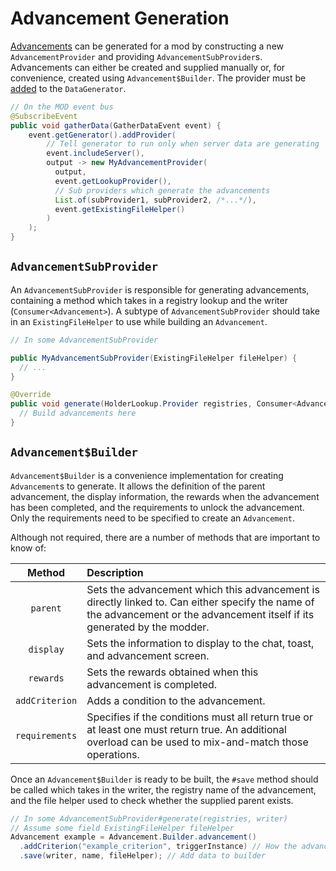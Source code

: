 Advancement Generation
======================

[Advancements] can be generated for a mod by constructing a new `AdvancementProvider` and providing `AdvancementSubProvider`s. Advancements can either be created and supplied manually or, for convenience, created using `Advancement$Builder`. The provider must be [added][datagen] to the `DataGenerator`.

```java
// On the MOD event bus
@SubscribeEvent
public void gatherData(GatherDataEvent event) {
    event.getGenerator().addProvider(
        // Tell generator to run only when server data are generating
        event.includeServer(),
        output -> new MyAdvancementProvider(
          output,
          event.getLookupProvider(),
          // Sub providers which generate the advancements
          List.of(subProvider1, subProvider2, /*...*/),
          event.getExistingFileHelper()
        )
    );
}
```

`AdvancementSubProvider`
------------------------

An `AdvancementSubProvider` is responsible for generating advancements, containing a method which takes in a registry lookup and the writer (`Consumer<Advancement>`). A subtype of `AdvancementSubProvider` should take in an `ExistingFileHelper` to use while building an `Advancement`.

```java
// In some AdvancementSubProvider

public MyAdvancementSubProvider(ExistingFileHelper fileHelper) {
  // ...
}

@Override
public void generate(HolderLookup.Provider registries, Consumer<Advancement> writer) {
  // Build advancements here
}
```

`Advancement$Builder`
---------------------

`Advancement$Builder` is a convenience implementation for creating `Advancement`s to generate. It allows the definition of the parent advancement, the display information, the rewards when the advancement has been completed, and the requirements to unlock the advancement. Only the requirements need to be specified to create an `Advancement`.

Although not required, there are a number of methods that are important to know of:

Method         | Description
:---:          | :---
`parent`       | Sets the advancement which this advancement is directly linked to. Can either specify the name of the advancement or the advancement itself if its generated by the modder.
`display`      | Sets the information to display to the chat, toast, and advancement screen.
`rewards`      | Sets the rewards obtained when this advancement is completed.
`addCriterion` | Adds a condition to the advancement.
`requirements` | Specifies if the conditions must all return true or at least one must return true. An additional overload can be used to mix-and-match those operations.

Once an `Advancement$Builder` is ready to be built, the `#save` method should be called which takes in the writer, the registry name of the advancement, and the file helper used to check whether the supplied parent exists.

```java
// In some AdvancementSubProvider#generate(registries, writer)
// Assume some field ExistingFileHelper fileHelper
Advancement example = Advancement.Builder.advancement()
  .addCriterion("example_criterion", triggerInstance) // How the advancement is unlocked
  .save(writer, name, fileHelper); // Add data to builder
```

[advancements]: ../../resources/server/advancements.md
[datagen]: ../index.md#data-providers
[conditional]: ../../resources/server/conditional.md
